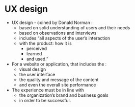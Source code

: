 # UX design

- UX design - coined by Donald Norman :
     - based on solid understanding of users and their needs
     - based on observations and interviews
     - includes “all aspects of the user’s interaction
     - with the product: how it is
          - perceived
          - learned
          - and used.”
- For a website or application, that includes the :
     - visual design
     - the user interface
     - the quality and message of the content
     - and even the overall site performance
- The experience must be in line with
     - the organization’s brand and business goals
     - in order to be successful.
